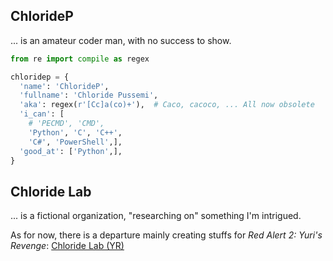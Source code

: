 ## ChlorideP
... is an amateur coder man, with no success to show.
```python
from re import compile as regex

chloridep = {
  'name': 'ChlorideP',
  'fullname': 'Chloride Pussemi',
  'aka': regex(r'[Cc]a(co)+'),  # Caco, cacoco, ... All now obsolete
  'i_can': [
    # 'PECMD', 'CMD',
    'Python', 'C', 'C++',
    'C#', 'PowerShell',],
  'good_at': ['Python',],
}
```

## Chloride Lab
... is a fictional organization, "researching on" something I'm intrigued.

As for now, there is a departure mainly creating stuffs for *Red Alert 2: Yuri's Revenge*:
[Chloride Lab (YR)](https://github.com/ClLab-YR)

